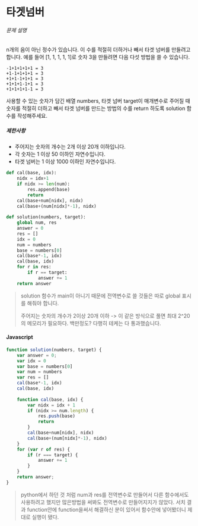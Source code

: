 # 타겟넘버

###### 문제 설명

n개의 음이 아닌 정수가 있습니다. 이 수를 적절히 더하거나 빼서 타겟 넘버를 만들려고 합니다. 예를 들어 [1, 1, 1, 1, 1]로 숫자 3을 만들려면 다음 다섯 방법을 쓸 수 있습니다.

```
-1+1+1+1+1 = 3
+1-1+1+1+1 = 3
+1+1-1+1+1 = 3
+1+1+1-1+1 = 3
+1+1+1+1-1 = 3
```

사용할 수 있는 숫자가 담긴 배열 numbers, 타겟 넘버 target이 매개변수로 주어질 때 숫자를 적절히 더하고 빼서 타겟 넘버를 만드는 방법의 수를 return 하도록 solution 함수를 작성해주세요.

##### 제한사항

- 주어지는 숫자의 개수는 2개 이상 20개 이하입니다.
- 각 숫자는 1 이상 50 이하인 자연수입니다.
- 타겟 넘버는 1 이상 1000 이하인 자연수입니다.

```python
def cal(base, idx):
    nidx = idx+1
    if nidx >= len(num):
        res.append(base)
        return  
    cal(base+num[nidx], nidx)
    cal(base+(num[nidx]*-1), nidx)
    
def solution(numbers, target):
    global num, res
    answer = 0
    res = []
    idx = 0
    num = numbers
    base = numbers[0]
    cal(base*-1, idx)
    cal(base, idx)
    for r in res:
        if r == target:
            answer += 1
    return answer
```

> solution 함수가 main이 아니기 때문에 전역변수로 쓸 것들은 따로 global 표시를 해줘야 합니다. 
>
> 주어지는 숫자의 개수가 2이상 20개 이하 -> 이 같은 방식으로 풀면 최대  2^20의 메모리가 필요하다. 백만정도? 다행히 테케는 다 통과했습니다.   

#### Javascript

```javascript
function solution(numbers, target) {
    var answer = 0;
    var idx = 0
    var base = numbers[0]
    var num = numbers
    var res = []
    cal(base*-1, idx)
    cal(base, idx)
    
    function cal(base, idx) {
        var nidx = idx + 1
        if (nidx >= num.length) {
            res.push(base)
            return
        }
        cal(base+num[nidx], nidx)
        cal(base+(num[nidx]*-1), nidx)
    }
    for (var r of res) {
        if (r === target) {
            answer += 1
        }
    }
    return answer;
}
```

> python에서 하던 것 처럼 num과 res를 전역변수로 만들어서 다른 함수에서도 사용하려고 했지만 많은방법을 써봐도 전역변수로 만들어지지가 않았다. 서치 결과 function안에 function을써서 해결하신 분이 있어서 함수안에 넣어봤더니 제대로 실행이 됐다. 